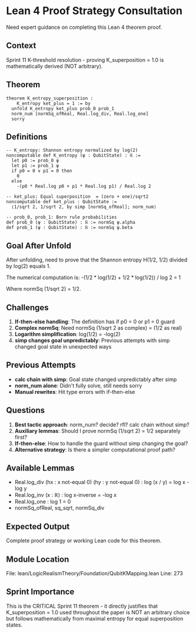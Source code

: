# Lean 4 Proof Strategy Consultation

Need expert guidance on completing this Lean 4 theorem proof.

## Context
Sprint 11 K-threshold resolution - proving K_superposition = 1.0 is mathematically derived (NOT arbitrary).

## Theorem
```lean
theorem K_entropy_superposition :
    K_entropy ket_plus = 1 := by
  unfold K_entropy ket_plus prob_0 prob_1
  norm_num [normSq_ofReal, Real.log_div, Real.log_one]
  sorry
```

## Definitions
```lean
-- K_entropy: Shannon entropy normalized by log(2)
noncomputable def K_entropy (ψ : QubitState) : ℝ :=
  let p0 := prob_0 ψ
  let p1 := prob_1 ψ
  if p0 = 0 ∨ p1 = 0 then
    0
  else
    -(p0 * Real.log p0 + p1 * Real.log p1) / Real.log 2

-- ket_plus: Equal superposition  = (zero + one)/sqrt2
noncomputable def ket_plus : QubitState :=
  ⟨1/sqrt 2, 1/sqrt 2, by simp [normSq_ofReal]; norm_num⟩

-- prob_0, prob_1: Born rule probabilities
def prob_0 (ψ : QubitState) : ℝ := normSq ψ.alpha
def prob_1 (ψ : QubitState) : ℝ := normSq ψ.beta
```

## Goal After Unfold
After unfolding, need to prove that the Shannon entropy H(1/2, 1/2) divided by log(2) equals 1.

The numerical computation is: -(1/2 * log(1/2) + 1/2 * log(1/2)) / log 2 = 1

Where normSq (1/sqrt 2) = 1/2.

## Challenges
1. **If-then-else handling**: The definition has if p0 = 0 or p1 = 0 guard
2. **Complex normSq**: Need normSq (1/sqrt 2 as complex) = (1/2 as real)
3. **Logarithm simplification**: log(1/2) = -log(2)
4. **simp changes goal unpredictably**: Previous attempts with simp changed goal state in unexpected ways

## Previous Attempts
- **calc chain with simp**: Goal state changed unpredictably after simp
- **norm_num alone**: Didn't fully solve, still needs sorry
- **Manual rewrites**: Hit type errors with if-then-else

## Questions
1. **Best tactic approach**: norm_num? decide? rfl? calc chain without simp?
2. **Auxiliary lemmas**: Should I prove normSq (1/sqrt 2) = 1/2 separately first?
3. **If-then-else**: How to handle the guard without simp changing the goal?
4. **Alternative strategy**: Is there a simpler computational proof path?

## Available Lemmas
- Real.log_div (hx : x not-equal 0) (hy : y not-equal 0) : log (x / y) = log x - log y
- Real.log_inv (x : ℝ) : log x-inverse = -log x
- Real.log_one : log 1 = 0
- normSq_ofReal, sq_sqrt, normSq_div

## Expected Output
Complete proof strategy or working Lean code for this theorem.

## Module Location
File: lean/LogicRealismTheory/Foundation/QubitKMapping.lean
Line: 273

## Sprint Importance
This is the CRITICAL Sprint 11 theorem - it directly justifies that K_superposition = 1.0 used throughout the paper is NOT an arbitrary choice but follows mathematically from maximal entropy for equal superposition states.
